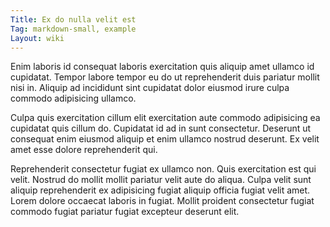 ```yaml
---
Title: Ex do nulla velit est
Tag: markdown-small, example
Layout: wiki
---
```

Enim laboris id consequat laboris exercitation quis aliquip amet ullamco id cupidatat. Tempor labore tempor eu do ut reprehenderit duis pariatur mollit nisi in. Aliquip ad incididunt sint cupidatat dolor eiusmod irure culpa commodo adipisicing ullamco.

Culpa quis exercitation cillum elit exercitation aute commodo adipisicing ea cupidatat quis cillum do. Cupidatat id ad in sunt consectetur. Deserunt ut consequat enim eiusmod aliquip et enim ullamco nostrud deserunt. Ex velit amet esse dolore reprehenderit qui.

Reprehenderit consectetur fugiat ex ullamco non. Quis exercitation est qui velit. Nostrud do mollit mollit pariatur velit aute do aliqua. Culpa velit sunt aliquip reprehenderit ex adipisicing fugiat aliquip officia fugiat velit amet. Lorem dolore occaecat laboris in fugiat. Mollit proident consectetur fugiat commodo fugiat pariatur fugiat excepteur deserunt elit.